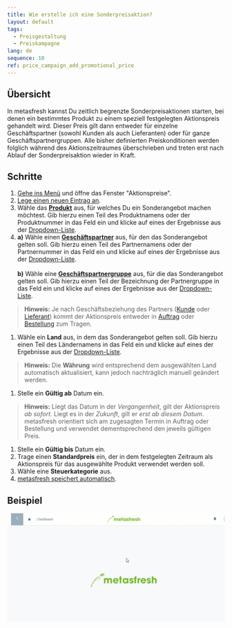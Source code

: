 ```yaml
---
title: Wie erstelle ich eine Sonderpreisaktion?
layout: default
tags:
  - Preisgestaltung
  - Preiskampagne
lang: de
sequence: 10
ref: price_campaign_add_promotional_price
---
```


## Übersicht
In metasfresh kannst Du zeitlich begrenzte Sonderpreisaktionen starten, bei denen ein bestimmtes Produkt zu einem speziell festgelegten Aktionspreis gehandelt wird. Dieser Preis gilt dann entweder für einzelne Geschäftspartner (sowohl Kunden als auch Lieferanten) oder für ganze Geschäftspartnergruppen. Alle bisher definierten Preiskonditionen werden folglich während des Aktionszeitraumes überschrieben und treten erst nach Ablauf der Sonderpreisaktion wieder in Kraft.

## Schritte
1. [Gehe ins Menü](Menu) und öffne das Fenster "Aktionspreise".
1. [Lege einen neuen Eintrag an](Neuer_Datensatz_Fenster_Webui).
1. Wähle das [**Produkt**](NeuesProdukt) aus, für welches Du ein Sonderangebot machen möchtest. Gib hierzu einen Teil des Produktnamens oder der Produktnummer in das Feld ein und klicke auf eines der Ergebnisse aus der [Dropdown-Liste](Liste_Keyboard_Shortcuts).
1. **a)** Wähle einen [**Geschäftspartner**](Neuer_Geschaeftspartner) aus, für den das Sonderangebot gelten soll. Gib hierzu einen Teil des Partnernamens oder der Partnernummer in das Feld ein und klicke auf eines der Ergebnisse aus der [Dropdown-Liste](Liste_Keyboard_Shortcuts).<br><br>
**b)** Wähle eine [**Geschäftspartnergruppe**](Neue_Geschaeftspartnergruppe) aus, für die das Sonderangebot gelten soll. Gib hierzu einen Teil der Bezeichnung der Partnergruppe in das Feld ein und klicke auf eines der Ergebnisse aus der [Dropdown-Liste](Liste_Keyboard_Shortcuts).
 >**Hinweis:** Je nach Geschäftsbeziehung des Partners ([Kunde](Neuer_Geschaeftspartner_Kunde) oder [Lieferant](Neuer_Geschaeftspartner_Lieferant)) kommt der Aktionspreis entweder in [Auftrag](Auftrag_erfassen) oder [Bestellung](Bestellung_erfassen) zum Tragen.

1. Wähle ein **Land** aus, in dem das Sonderangebot gelten soll. Gib hierzu einen Teil des Ländernamens in das Feld ein und klicke auf eines der Ergebnisse aus der [Dropdown-Liste](Liste_Keyboard_Shortcuts).
 >**Hinweis:** Die **Währung** wird entsprechend dem ausgewählten Land automatisch aktualisiert, kann jedoch nachträglich manuell geändert werden.

1. Stelle ein **Gültig ab** Datum ein.
 >**Hinweis:** Liegt das Datum in der *Vergangenheit*, gilt der Aktionspreis *ab sofort*. Liegt es in der *Zukunft*, gilt er *erst ab diesem Datum*. metasfresh orientiert sich am zugesagten Termin in Auftrag oder Bestellung und verwendet dementsprechend den jeweils gültigen Preis.

1. Stelle ein **Gültig bis** Datum ein.
1. Trage einen **Standardpreis** ein, der in dem festgelegten Zeitraum als Aktionspreis für das ausgewählte Produkt verwendet werden soll.
1. Wähle eine **Steuerkategorie** aus.
1. [metasfresh speichert automatisch](Speicheranzeige).

## Beispiel
![](assets/Preiskampagne_Aktionspreis_anlegen.gif)
